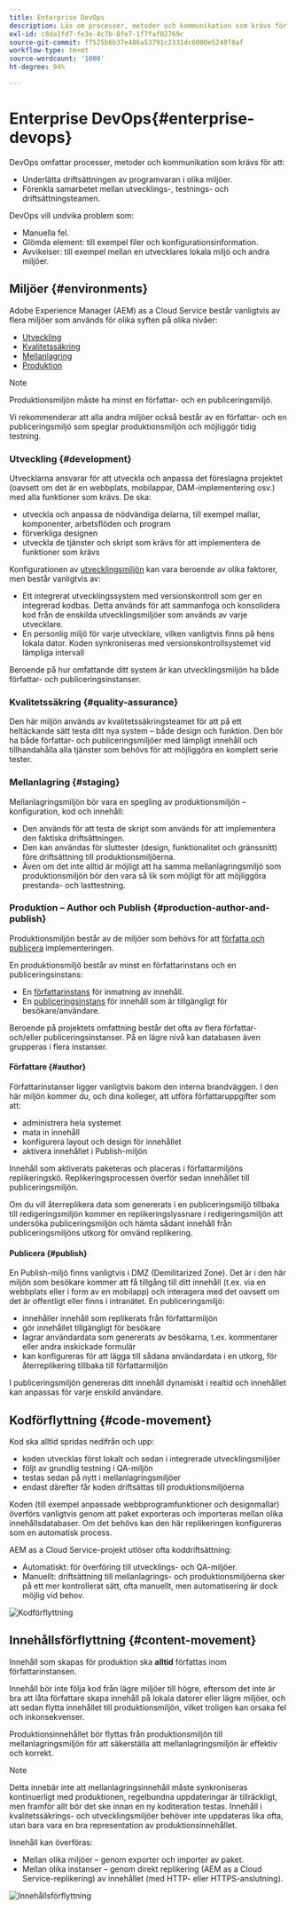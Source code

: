 ```yaml
---
title: Enterprise DevOps
description: Läs om processer, metoder och kommunikation som krävs för att underlätta driftsättning och samarbete.
exl-id: c8da1fd7-fe3e-4c7b-8fe7-1f7faf02769c
source-git-commit: f7525b6b37e486a53791c2331dc6000e5248f8af
workflow-type: tm+mt
source-wordcount: '1000'
ht-degree: 94%

---
```


# Enterprise DevOps{#enterprise-devops}

DevOps omfattar processer, metoder och kommunikation som krävs för att:

* Underlätta driftsättningen av programvaran i olika miljöer.
* Förenkla samarbetet mellan utvecklings-, testnings- och driftsättningsteamen.

DevOps vill undvika problem som:

* Manuella fel.
* Glömda element: till exempel filer och konfigurationsinformation.
* Avvikelser: till exempel mellan en utvecklares lokala miljö och andra miljöer.

## Miljöer {#environments}

Adobe Experience Manager (AEM) as a Cloud Service består vanligtvis av flera miljöer som används för olika syften på olika nivåer:

* [Utveckling](#development)
* [Kvalitetssäkring](#quality-assurance)
* [Mellanlagring](#staging)
* [Produktion](#production-author-and-publish)

>[!NOTE]
>
>Produktionsmiljön måste ha minst en författar- och en publiceringsmiljö.
>
>Vi rekommenderar att alla andra miljöer också består av en författar- och en publiceringsmiljö som speglar produktionsmiljön och möjliggör tidig testning.

### Utveckling {#development}

Utvecklarna ansvarar för att utveckla och anpassa det föreslagna projektet (oavsett om det är en webbplats, mobilappar, DAM-implementering osv.) med alla funktioner som krävs. De ska:

* utveckla och anpassa de nödvändiga delarna, till exempel mallar, komponenter, arbetsflöden och program
* förverkliga designen
* utveckla de tjänster och skript som krävs för att implementera de funktioner som krävs

Konfigurationen av [utvecklingsmiljön](/help/implementing/developing/introduction/development-guidelines.md) kan vara beroende av olika faktorer, men består vanligtvis av:

* Ett integrerat utvecklingssystem med versionskontroll som ger en integrerad kodbas. Detta används för att sammanfoga och konsolidera kod från de enskilda utvecklingsmiljöer som används av varje utvecklare.
* En personlig miljö för varje utvecklare, vilken vanligtvis finns på hens lokala dator. Koden synkroniseras med versionskontrollsystemet vid lämpliga intervall

Beroende på hur omfattande ditt system är kan utvecklingsmiljön ha både författar- och publiceringsinstanser.

### Kvalitetssäkring {#quality-assurance}

Den här miljön används av kvalitetssäkringsteamet för att på ett heltäckande sätt testa ditt nya system – både design och funktion. Den bör ha både författar- och publiceringsmiljöer med lämpligt innehåll och tillhandahålla alla tjänster som behövs för att möjliggöra en komplett serie tester.

### Mellanlagring {#staging}

Mellanlagringsmiljön bör vara en spegling av produktionsmiljön – konfiguration, kod och innehåll:

* Den används för att testa de skript som används för att implementera den faktiska driftsättningen.
* Den kan användas för sluttester (design, funktionalitet och gränssnitt) före driftsättning till produktionsmiljöerna.
* Även om det inte alltid är möjligt att ha samma mellanlagringsmiljö som produktionsmiljön bör den vara så lik som möjligt för att möjliggöra prestanda- och lasttestning.

### Produktion – Author och Publish {#production-author-and-publish}

Produktionsmiljön består av de miljöer som behövs för att [författa och publicera](/help/sites-cloud/authoring/getting-started/concepts.md) implementeringen.

En produktionsmiljö består av minst en författarinstans och en publiceringsinstans:

* En [författarinstans](#author) för inmatning av innehåll.
* En [publiceringsinstans](#publish) för innehåll som är tillgängligt för besökare/användare.

Beroende på projektets omfattning består det ofta av flera författar- och/eller publiceringsinstanser. På en lägre nivå kan databasen även grupperas i flera instanser.

#### Författare {#author}

Författarinstanser ligger vanligtvis bakom den interna brandväggen. I den här miljön kommer du, och dina kolleger, att utföra författaruppgifter som att:

* administrera hela systemet
* mata in innehåll
* konfigurera layout och design för innehållet
* aktivera innehållet i Publish-miljön

Innehåll som aktiverats paketeras och placeras i författarmiljöns replikeringskö. Replikeringsprocessen överför sedan innehållet till publiceringsmiljön.

Om du vill återreplikera data som genererats i en publiceringsmiljö tillbaka till redigeringsmiljön kommer en replikeringslyssnare i redigeringsmiljön att undersöka publiceringsmiljön och hämta sådant innehåll från publiceringsmiljöns utkorg för omvänd replikering.

#### Publicera {#publish}

En Publish-miljö finns vanligtvis i DMZ (Demilitarized Zone). Det är i den här miljön som besökare kommer att få tillgång till ditt innehåll (t.ex. via en webbplats eller i form av en mobilapp) och interagera med det oavsett om det är offentligt eller finns i intranätet. En publiceringsmiljö:

* innehåller innehåll som replikerats från författarmiljön
* gör innehållet tillgängligt för besökare
* lagrar användardata som genererats av besökarna, t.ex. kommentarer eller andra inskickade formulär
* kan konfigureras för att lägga till sådana användardata i en utkorg, för återreplikering tillbaka till författarmiljön

I publiceringsmiljön genereras ditt innehåll dynamiskt i realtid och innehållet kan anpassas för varje enskild användare.

## Kodförflyttning {#code-movement}

Kod ska alltid spridas nedifrån och upp:

* koden utvecklas först lokalt och sedan i integrerade utvecklingsmiljöer
* följt av grundlig testning i QA-miljön
* testas sedan på nytt i mellanlagringsmiljöer
* endast därefter får koden driftsättas till produktionsmiljöerna

Koden (till exempel anpassade webbprogramfunktioner och designmallar) överförs vanligtvis genom att paket exporteras och importeras mellan olika innehållsdatabaser. Om det behövs kan den här replikeringen konfigureras som en automatisk process.

AEM as a Cloud Service-projekt utlöser ofta koddriftsättning:

* Automatiskt: för överföring till utvecklings- och QA-miljöer.
* Manuellt: driftsättning till mellanlagrings- och produktionsmiljöerna sker på ett mer kontrollerat sätt, ofta manuellt, men automatisering är dock möjlig vid behov.

![Kodförflyttning](assets/code-movement.png)

## Innehållsförflyttning {#content-movement}

Innehåll som skapas för produktion ska **alltid** författas inom författarinstansen.

Innehåll bör inte följa kod från lägre miljöer till högre, eftersom det inte är bra att låta författare skapa innehåll på lokala datorer eller lägre miljöer, och att sedan flytta innehållet till produktionsmiljön, vilket troligen kan orsaka fel och inkonsekvenser.

Produktionsinnehållet bör flyttas från produktionsmiljön till mellanlagringsmiljön för att säkerställa att mellanlagringsmiljön är effektiv och korrekt.

>[!NOTE]
>
>Detta innebär inte att mellanlagringsinnehåll måste synkroniseras kontinuerligt med produktionen, regelbundna uppdateringar är tillräckligt, men framför allt bör det ske innan en ny koditeration testas. Innehåll i kvalitetssäkrings- och utvecklingsmiljöer behöver inte uppdateras lika ofta, utan bara vara en bra representation av produktionsinnehållet.

Innehåll kan överföras:

* Mellan olika miljöer – genom exporter och importer av paket.
* Mellan olika instanser – genom direkt replikering (AEM as a Cloud Service-replikering) av innehållet (med HTTP- eller HTTPS-anslutning).

![Innehållsförflyttning](assets/content-movement.png)
